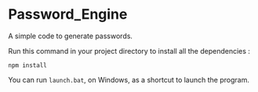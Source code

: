 # Password_Engine
A simple code to generate passwords.


Run this command in your project directory to install all the dependencies :

```
npm install
```

You can run ```launch.bat```, on Windows, as a shortcut to launch the program.